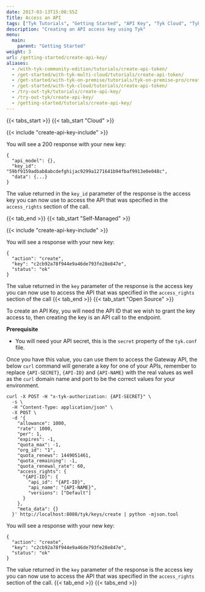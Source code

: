 ```yaml
---
date: 2017-03-13T15:08:55Z
Title: Access an API
tags: ["Tyk Tutorials", "Getting Started", "API Key", "Tyk Cloud", "Tyk Self-Managed", "Tyk Open Source"]
description: "Creating an API access key using Tyk"
menu:
  main:
    parent: "Getting Started"
weight: 3
url: /getting-started/create-api-key/
aliases:
  - /with-tyk-community-edition/tutorials/create-api-token/
  - /get-started/with-tyk-multi-cloud/tutorials/create-api-token/
  - /get-started/with-tyk-on-premise/tutorials/tyk-on-premise-pro/create-api-token/
  - /get-started/with-tyk-cloud/tutorials/create-api-token/
  - /try-out-tyk/tutorials/create-api-key/
  - /try-out-tyk/create-api-key/
  - /getting-started/tutorials/create-api-key/
---
```


{{< tabs_start >}}
{{< tab_start "Cloud" >}}

{{< include "create-api-key-include" >}}

You will see a 200 response with your new key:
```
{
  "api_model": {},
  "key_id": "59bf9159adbab8abcdefghijac9299a1271641b94fbaf9913e0e048c",
  "data": {...}
}
```

The value returned in the `key_id` parameter of the response is the access key you can now use to access the API that was specified in the `access_rights` section of the call.

{{< tab_end >}}
{{< tab_start "Self-Managed" >}}

{{< include "create-api-key-include" >}}

You will see a response with your new key:
```
{
  "action": "create",
  "key": "c2cb92a78f944e9a46de793fe28e847e",
  "status": "ok"
}
```

The value returned in the `key` parameter of the response is the access key you can now use to access the API that was specified in the `access_rights` section of the call
{{< tab_end >}}
{{< tab_start "Open Source" >}}

To create an API Key, you will need the API ID that we wish to grant the key access to, then creating the key is an API call to the endpoint.

**Prerequisite**

*   You will need your API secret, this is the `secret` property of the `tyk.conf` file.

Once you have this value, you can use them to access the Gateway API, the below `curl` command will generate a key for one of your APIs, remember to replace `{API-SECRET}`, `{API-ID}` and `{API-NAME}` with the real values as well as the `curl` domain name and port to be the correct values for your environment.

```{.copyWrapper}
curl -X POST -H "x-tyk-authorization: {API-SECRET}" \
  -s \
  -H "Content-Type: application/json" \
  -X POST \
  -d '{
    "allowance": 1000,
    "rate": 1000,
    "per": 1,
    "expires": -1,
    "quota_max": -1,
    "org_id": "1",
    "quota_renews": 1449051461,
    "quota_remaining": -1,
    "quota_renewal_rate": 60,
    "access_rights": {
      "{API-ID}": {
        "api_id": "{API-ID}",
        "api_name": "{API-NAME}",
        "versions": ["Default"]
      }
    },
    "meta_data": {}
  }' http://localhost:8080/tyk/keys/create | python -mjson.tool
```

You will see a response with your new key:

```
{
  "action": "create",
  "key": "c2cb92a78f944e9a46de793fe28e847e",
  "status": "ok"
}
```

The value returned in the `key` parameter of the response is the access key you can now use to access the API that was specified in the `access_rights` section of the call.
{{< tab_end >}}
{{< tabs_end >}}
